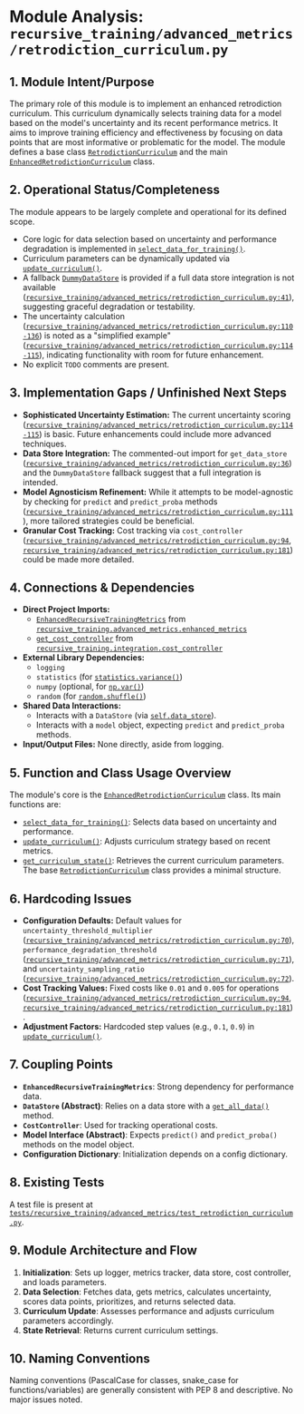 # Module Analysis: `recursive_training/advanced_metrics/retrodiction_curriculum.py`

## 1. Module Intent/Purpose

The primary role of this module is to implement an enhanced retrodiction curriculum. This curriculum dynamically selects training data for a model based on the model's uncertainty and its recent performance metrics. It aims to improve training efficiency and effectiveness by focusing on data points that are most informative or problematic for the model. The module defines a base class [`RetrodictionCurriculum`](../../recursive_training/advanced_metrics/retrodiction_curriculum.py:12) and the main [`EnhancedRetrodictionCurriculum`](../../recursive_training/advanced_metrics/retrodiction_curriculum.py:50) class.

## 2. Operational Status/Completeness

The module appears to be largely complete and operational for its defined scope.
*   Core logic for data selection based on uncertainty and performance degradation is implemented in [`select_data_for_training()`](../../recursive_training/advanced_metrics/retrodiction_curriculum.py:76).
*   Curriculum parameters can be dynamically updated via [`update_curriculum()`](../../recursive_training/advanced_metrics/retrodiction_curriculum.py:169).
*   A fallback [`DummyDataStore`](../../recursive_training/advanced_metrics/retrodiction_curriculum.py:42) is provided if a full data store integration is not available ([`recursive_training/advanced_metrics/retrodiction_curriculum.py:41`](../../recursive_training/advanced_metrics/retrodiction_curriculum.py:41)), suggesting graceful degradation or testability.
*   The uncertainty calculation ([`recursive_training/advanced_metrics/retrodiction_curriculum.py:110-136`](../../recursive_training/advanced_metrics/retrodiction_curriculum.py:110)) is noted as a "simplified example" ([`recursive_training/advanced_metrics/retrodiction_curriculum.py:114-115`](../../recursive_training/advanced_metrics/retrodiction_curriculum.py:114)), indicating functionality with room for future enhancement.
*   No explicit `TODO` comments are present.

## 3. Implementation Gaps / Unfinished Next Steps

*   **Sophisticated Uncertainty Estimation:** The current uncertainty scoring ([`recursive_training/advanced_metrics/retrodiction_curriculum.py:114-115`](../../recursive_training/advanced_metrics/retrodiction_curriculum.py:114)) is basic. Future enhancements could include more advanced techniques.
*   **Data Store Integration:** The commented-out import for `get_data_store` ([`recursive_training/advanced_metrics/retrodiction_curriculum.py:36`](../../recursive_training/advanced_metrics/retrodiction_curriculum.py:36)) and the `DummyDataStore` fallback suggest that a full integration is intended.
*   **Model Agnosticism Refinement:** While it attempts to be model-agnostic by checking for `predict` and `predict_proba` methods ([`recursive_training/advanced_metrics/retrodiction_curriculum.py:111`](../../recursive_training/advanced_metrics/retrodiction_curriculum.py:111)), more tailored strategies could be beneficial.
*   **Granular Cost Tracking:** Cost tracking via `cost_controller` ([`recursive_training/advanced_metrics/retrodiction_curriculum.py:94`](../../recursive_training/advanced_metrics/retrodiction_curriculum.py:94), [`recursive_training/advanced_metrics/retrodiction_curriculum.py:181`](../../recursive_training/advanced_metrics/retrodiction_curriculum.py:181)) could be made more detailed.

## 4. Connections & Dependencies

*   **Direct Project Imports:**
    *   [`EnhancedRecursiveTrainingMetrics`](../../recursive_training/advanced_metrics/enhanced_metrics.py) from [`recursive_training.advanced_metrics.enhanced_metrics`](../../recursive_training/advanced_metrics/retrodiction_curriculum.py:32)
    *   [`get_cost_controller`](../../recursive_training/integration/cost_controller.py) from [`recursive_training.integration.cost_controller`](../../recursive_training/advanced_metrics/retrodiction_curriculum.py:47)
*   **External Library Dependencies:**
    *   `logging`
    *   `statistics` (for [`statistics.variance()`](../../recursive_training/advanced_metrics/retrodiction_curriculum.py:125))
    *   `numpy` (optional, for [`np.var()`](../../recursive_training/advanced_metrics/retrodiction_curriculum.py:122))
    *   `random` (for [`random.shuffle()`](../../recursive_training/advanced_metrics/retrodiction_curriculum.py:150))
*   **Shared Data Interactions:**
    *   Interacts with a `DataStore` (via [`self.data_store`](../../recursive_training/advanced_metrics/retrodiction_curriculum.py:66)).
    *   Interacts with a `model` object, expecting `predict` and `predict_proba` methods.
*   **Input/Output Files:** None directly, aside from logging.
## 5. Function and Class Usage Overview

The module's core is the [`EnhancedRetrodictionCurriculum`](../../recursive_training/advanced_metrics/retrodiction_curriculum.py:50) class.
Its main functions are:
- [`select_data_for_training()`](../../recursive_training/advanced_metrics/retrodiction_curriculum.py:76): Selects data based on uncertainty and performance.
- [`update_curriculum()`](../../recursive_training/advanced_metrics/retrodiction_curriculum.py:169): Adjusts curriculum strategy based on recent metrics.
- [`get_curriculum_state()`](../../recursive_training/advanced_metrics/retrodiction_curriculum.py:202): Retrieves the current curriculum parameters.
The base [`RetrodictionCurriculum`](../../recursive_training/advanced_metrics/retrodiction_curriculum.py:12) class provides a minimal structure.

## 6. Hardcoding Issues

*   **Configuration Defaults:** Default values for `uncertainty_threshold_multiplier` ([`recursive_training/advanced_metrics/retrodiction_curriculum.py:70`](../../recursive_training/advanced_metrics/retrodiction_curriculum.py:70)), `performance_degradation_threshold` ([`recursive_training/advanced_metrics/retrodiction_curriculum.py:71`](../../recursive_training/advanced_metrics/retrodiction_curriculum.py:71)), and `uncertainty_sampling_ratio` ([`recursive_training/advanced_metrics/retrodiction_curriculum.py:72`](../../recursive_training/advanced_metrics/retrodiction_curriculum.py:72)).
*   **Cost Tracking Values:** Fixed costs like `0.01` and `0.005` for operations ([`recursive_training/advanced_metrics/retrodiction_curriculum.py:94`](../../recursive_training/advanced_metrics/retrodiction_curriculum.py:94), [`recursive_training/advanced_metrics/retrodiction_curriculum.py:181`](../../recursive_training/advanced_metrics/retrodiction_curriculum.py:181)).
*   **Adjustment Factors:** Hardcoded step values (e.g., `0.1`, `0.9`) in [`update_curriculum()`](../../recursive_training/advanced_metrics/retrodiction_curriculum.py:191-197).

## 7. Coupling Points

*   **`EnhancedRecursiveTrainingMetrics`**: Strong dependency for performance data.
*   **`DataStore` (Abstract)**: Relies on a data store with a [`get_all_data()`](../../recursive_training/advanced_metrics/retrodiction_curriculum.py:96) method.
*   **`CostController`**: Used for tracking operational costs.
*   **Model Interface (Abstract)**: Expects `predict()` and `predict_proba()` methods on the model object.
*   **Configuration Dictionary**: Initialization depends on a config dictionary.

## 8. Existing Tests

A test file is present at [`tests/recursive_training/advanced_metrics/test_retrodiction_curriculum.py`](../../tests/recursive_training/advanced_metrics/test_retrodiction_curriculum.py).

## 9. Module Architecture and Flow

1.  **Initialization**: Sets up logger, metrics tracker, data store, cost controller, and loads parameters.
2.  **Data Selection**: Fetches data, gets metrics, calculates uncertainty, scores data points, prioritizes, and returns selected data.
3.  **Curriculum Update**: Assesses performance and adjusts curriculum parameters accordingly.
4.  **State Retrieval**: Returns current curriculum settings.

## 10. Naming Conventions

Naming conventions (PascalCase for classes, snake_case for functions/variables) are generally consistent with PEP 8 and descriptive. No major issues noted.